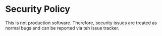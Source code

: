 # Security Policy

This is not production software. Therefore, security issues are treated as normal bugs and can be reported via teh issue tracker.
